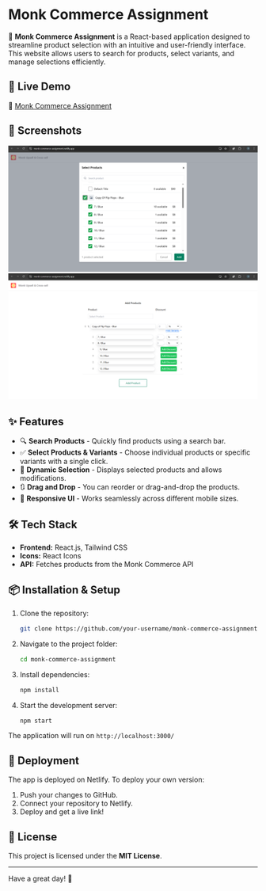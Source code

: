 # Monk Commerce Assignment

🚀 **Monk Commerce Assignment** is a React-based application designed to streamline product selection with an intuitive and user-friendly interface. This website allows users to search for products, select variants, and manage selections efficiently.

## 🌟 Live Demo
🔗 [Monk Commerce Assignment](https://monk-commerce-assignment.netlify.app/)

## 📸 Screenshots

![Product Picker UI](./src//assets//productpicker.png)
![Product Picker UI](./src//assets//productlist.png)

## ✨ Features
- 🔍 **Search Products** - Quickly find products using a search bar.
- ✅ **Select Products & Variants** - Choose individual products or specific variants with a single click.
- 🔄 **Dynamic Selection** - Displays selected products and allows modifications.
- 🔃 **Drag and Drop** - You can reorder or drag-and-drop the products. 
- 🎨 **Responsive UI** - Works seamlessly across different mobile sizes.

## 🛠️ Tech Stack
- **Frontend:** React.js, Tailwind CSS
- **Icons:** React Icons
- **API:** Fetches products from the Monk Commerce API

## 📦 Installation & Setup

1. Clone the repository:
   ```sh
   git clone https://github.com/your-username/monk-commerce-assignment.git
   ```
2. Navigate to the project folder:
   ```sh
   cd monk-commerce-assignment
   ```
3. Install dependencies:
   ```sh
   npm install
   ```
4. Start the development server:
   ```sh
   npm start
   ```

The application will run on `http://localhost:3000/`

## 🚀 Deployment
The app is deployed on Netlify. To deploy your own version:
1. Push your changes to GitHub.
2. Connect your repository to Netlify.
3. Deploy and get a live link!

## 📄 License
This project is licensed under the **MIT License**.

---

Have a great day! 🌻

